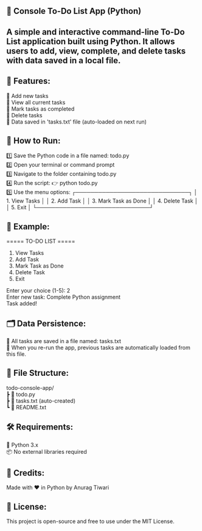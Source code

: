 📝 Console To-Do List App (Python)
----------------------------------------
A simple and interactive command-line To-Do List application built using Python.
It allows users to add, view, complete, and delete tasks with data saved in a local file.
----------------------------------------

📌 Features:
----------------------------------------
🔹 Add new tasks  
🔹 View all current tasks  
🔹 Mark tasks as completed  
🔹 Delete tasks  
🔹 Data saved in 'tasks.txt' file (auto-loaded on next run)

🚀 How to Run:
----------------------------------------
1️⃣  Save the Python code in a file named: todo.py  
2️⃣  Open your terminal or command prompt  
3️⃣  Navigate to the folder containing todo.py  
4️⃣  Run the script:
     👉 python todo.py  
5️⃣  Use the menu options:
     ┌──────────────────────────────┐
     │ 1. View Tasks                │
     │ 2. Add Task                  │
     │ 3. Mark Task as Done         │
     │ 4. Delete Task               │
     │ 5. Exit                      │
     └──────────────────────────────┘

🧪 Example:
----------------------------------------
===== TO-DO LIST =====  
1. View Tasks  
2. Add Task  
3. Mark Task as Done  
4. Delete Task  
5. Exit  

Enter your choice (1-5): 2  
Enter new task: Complete Python assignment  
Task added!

🗂 Data Persistence:
----------------------------------------
📁 All tasks are saved in a file named: tasks.txt  
🔁 When you re-run the app, previous tasks are automatically loaded from this file.

📁 File Structure:
----------------------------------------
todo-console-app/  
 ┣ 📄 todo.py  
 ┣ 📄 tasks.txt      (auto-created)  
 ┗ 📄 README.txt

🛠️ Requirements:
----------------------------------------
🐍 Python 3.x  
📦 No external libraries required

🙌 Credits:
----------------------------------------
Made with ❤️ in Python by Anurag Tiwari

📃 License:
----------------------------------------
This project is open-source and free to use under the MIT License.
